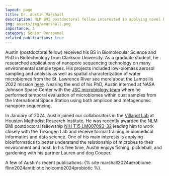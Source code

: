 ```yaml
---
layout: page
title: Dr. Austin Marshall
description: NLM BMI postdoctoral fellow interested in applying novel bioinformatic practices to microbiome studies
img: assets/img/amarshall.png
importance: 3
category: Senior Personnel
related_publications: true
---
```


Austin (postdoctoral fellow) received his BS in Biomolecular Science and PhD in Biotechnology from Clarkson University. As a graduate student, he researched applications of nanopore sequencing technology on many environmental sample types. His projects included low-biomass aerosol sampling and analysis as well as spatial characterization of water microbiomes from the St. Lawrence River see more about the Lampsilis 2022 mission [here](https://www.cbc.ca/newsinteractives/features/what-goes-in-the-water). Nearing the end of his PhD, Austin interned at NASA Johnson Space Center with the [JSC microbiology team](https://www.nasa.gov/directorates/esdmd/hhp/microbiology/) where he performed temporal evaluation of microbiomes within dust samples from the International Space Station using both amplicon and metagenomic nanopore sequencing. 

In January of 2024, Austin joined our collaborators in the [Villapol Lab](https://villapol.hmailabs.org/) at Houston Methodist Research Institute. He was recently awarded the NLM BMI postdoctoral fellowship [NIH T15 LM007093-32](https://www.gulfcoastconsortia.org/home/training/bmi-nlm/) leading him to work closely with the Treangen Lab and receive formal training in biomedical informatics and data science. One of his main interests is applying bioinformatics to better understand the relationship of microbes to their environment and host. In his free time, Austin enjoys fishing, pickleball, and gardening with his partner Lauren and dog Cooper. 

A few of Austin's recent publications: {% cite marshall2024aerobiome  flinn2024antibiotic  holcomb2024probiotic %}.

